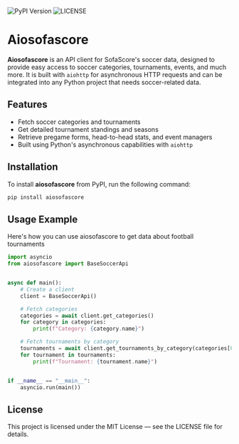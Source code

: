 ![PyPI Version](https://img.shields.io/pypi/v/aiosofascore)
![LICENSE](https://img.shields.io/badge/License-MIT-blue.svg)

# Aiosofascore

**Aiosofascore** is an API client for SofaScore's soccer data, designed to provide easy access to soccer categories, tournaments, events, and much more. It is built with `aiohttp` for asynchronous HTTP requests and can be integrated into any Python project that needs soccer-related data.

## Features

- Fetch soccer categories and tournaments
- Get detailed tournament standings and seasons
- Retrieve pregame forms, head-to-head stats, and event managers
- Built using Python's asynchronous capabilities with `aiohttp`

## Installation

To install **aiosofascore** from PyPI, run the following command:

```bash
pip install aiosofascore

```
## Usage Example

Here's how you can use aiosofascore to get data about football tournaments

```python
import asyncio
from aiosofascore import BaseSoccerApi


async def main():
    # Create a client
    client = BaseSoccerApi()

    # Fetch categories
    categories = await client.get_categories()
    for category in categories:
        print(f"Category: {category.name}")

    # Fetch tournaments by category
    tournaments = await client.get_tournaments_by_category(categories[0])
    for tournament in tournaments:
        print(f"Tournament: {tournament.name}")


if __name__ == "__main__":
    asyncio.run(main())
```

## License
This project is licensed under the MIT License — see the LICENSE file for details.
